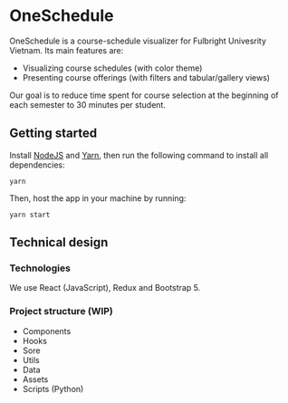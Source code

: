 # OneSchedule

OneSchedule is a course-schedule visualizer for Fulbright Univesrity Vietnam. Its main features are:
- Visualizing course schedules (with color theme)
- Presenting course offerings (with filters and tabular/gallery views)

Our goal is to reduce time spent for course selection at the beginning of each semester to 30 minutes per student.

## Getting started

Install [NodeJS](https://nodejs.org/en/) and [Yarn](https://classic.yarnpkg.com/en/docs/install), then run the following command to install all dependencies:
```
yarn
```
Then, host the app in your machine by running:
```
yarn start
```

## Technical design
### Technologies
We use React (JavaScript), Redux and Bootstrap 5.
### Project structure (WIP)
* Components
* Hooks
* Sore
* Utils
* Data
* Assets
* Scripts (Python)
